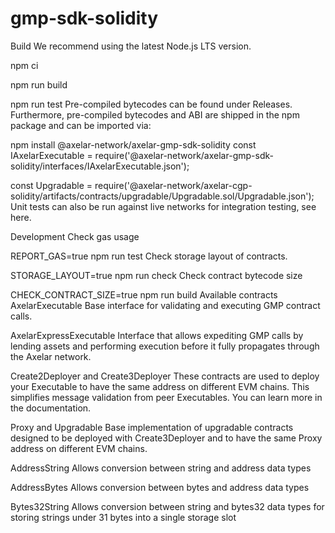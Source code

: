 # gmp-sdk-solidity

Build
We recommend using the latest Node.js LTS version.

npm ci

npm run build

npm run test
Pre-compiled bytecodes can be found under Releases. Furthermore, pre-compiled bytecodes and ABI are shipped in the npm package and can be imported via:

npm install @axelar-network/axelar-gmp-sdk-solidity
const IAxelarExecutable = require('@axelar-network/axelar-gmp-sdk-solidity/interfaces/IAxelarExecutable.json');

const Upgradable = require('@axelar-network/axelar-cgp-solidity/artifacts/contracts/upgradable/Upgradable.sol/Upgradable.json');
Unit tests can also be run against live networks for integration testing, see here.

Development
Check gas usage

REPORT_GAS=true npm run test
Check storage layout of contracts.

STORAGE_LAYOUT=true npm run check
Check contract bytecode size

CHECK_CONTRACT_SIZE=true npm run build
Available contracts
AxelarExecutable
Base interface for validating and executing GMP contract calls.

AxelarExpressExecutable
Interface that allows expediting GMP calls by lending assets and performing execution before it fully propagates through the Axelar network.

Create2Deployer and Create3Deployer
These contracts are used to deploy your Executable to have the same address on different EVM chains. This simplifies message validation from peer Executables. You can learn more in the documentation.

Proxy and Upgradable
Base implementation of upgradable contracts designed to be deployed with Create3Deployer and to have the same Proxy address on different EVM chains.

AddressString
Allows conversion between string and address data types

AddressBytes
Allows conversion between bytes and address data types

Bytes32String
Allows conversion between string and bytes32 data types for storing strings under 31 bytes into a single storage slot
